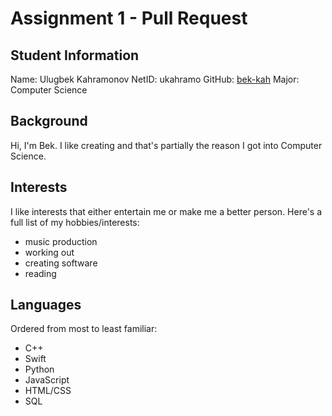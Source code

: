 # Assignment 1 - Pull Request

## Student Information

Name: Ulugbek Kahramonov
NetID: ukahramo
GitHub: [bek-kah](https://github.com/bek-kah)
Major: Computer Science

## Background

Hi, I'm Bek. I like creating and that's partially the reason I got into Computer Science. 

## Interests

I like interests that either entertain me or make me a better person. Here's a full list of my hobbies/interests:
- music production
- working out
- creating software
- reading

## Languages

Ordered from most to least familiar:
- C++
- Swift
- Python
- JavaScript
- HTML/CSS
- SQL